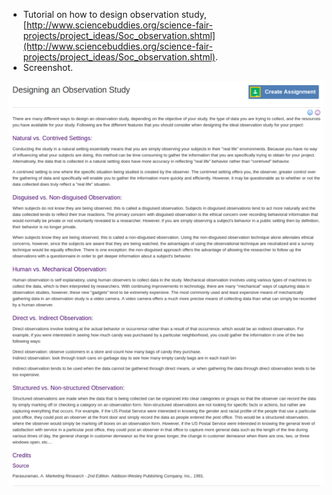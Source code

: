 * Tutorial on how to design observation study, [http://www.sciencebuddies.org/science-fair-projects/project_ideas/Soc_observation.shtml](http://www.sciencebuddies.org/science-fair-projects/project_ideas/Soc_observation.shtml).
* Screenshot.

![./20170313-1445-cet-guide-to-designing-observation-study-1.png](./20170313-1445-cet-guide-to-designing-observation-study-1.png)